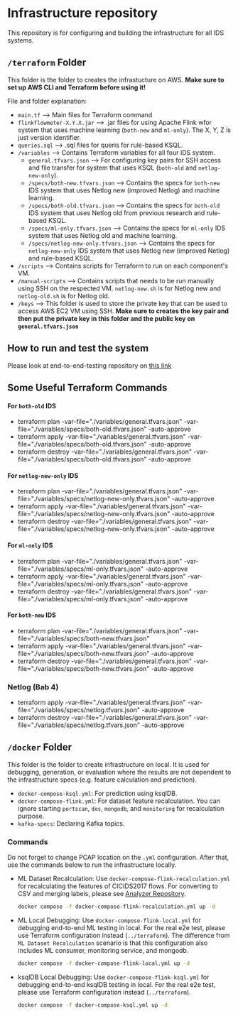 # Infrastructure repository

This repository is for configuring and building the infrastructure for all IDS systems.

## `/terraform` Folder

This folder is the folder to creates the infrastucture on AWS. **Make sure to set up AWS CLI and Terraform before using it!**

File and folder explanation:

- `main.tf` --> Main files for Terraform command
- `flinkflowmeter-X.Y.X.jar` --> .jar files for using Apache Flink wfor system that uses machine learning (`both-new` and `ml-only`). The X, Y, Z is just version identifier.
- `queries.sql` --> .sql files for queris for rule-based KSQL.
- `/variables` --> Contains Terraform variables for all four IDS system.
  - `general.tfvars.json` --> For configuring key pairs for SSH access and file transfer for system that uses KSQL (`both-old` and `netlog-new-only`).
  - `/specs/both-new.tfvars.json` --> Contains the specs for `both-new` IDS system that uses Netlog new (improved Netlog) and machine learning.
  - `/specs/both-old.tfvars.json` --> Contains the specs for `both-old` IDS system that uses Netlog old from previous research and rule-based KSQL.
  - `/specs/ml-only.tfvars.json` --> Contains the specs for `ml-only` IDS system that uses Netlog old and machine learning.
  - `/specs/netlog-new-only.tfvars.json` --> Contains the specs for `netlog-new-only` IDS system that uses Netlog new (improved Netlog) and rule-based KSQL.
- `/scripts` --> Contains scripts for Terraform to run on each component's VM.
- `/manual-scripts` --> Contains scripts that needs to be run manually using SSH on the respected VM. `netlog-new.sh` is for Netlog new and `netlog-old.sh` is for Netlog old.
- `/keys` --> This folder is used to store the private key that can be used to access AWS EC2 VM using SSH. **Make sure to creates the key pair and then put the private key in this folder and the public key on `general.tfvars.json`**

## How to run and test the system

Please look at end-to-end-testing repository on [this link](https://github.com/NetLog-IDS/end-to-end-testing)

## Some Useful Terraform Commands

#### For `both-old` IDS

- terraform plan -var-file="./variables/general.tfvars.json" -var-file="./variables/specs/both-old.tfvars.json" -auto-approve
- terraform apply -var-file="./variables/general.tfvars.json" -var-file="./variables/specs/both-old.tfvars.json" -auto-approve
- terraform destroy -var-file="./variables/general.tfvars.json" -var-file="./variables/specs/both-old.tfvars.json" -auto-approve

#### For `netlog-new-only` IDS

- terraform plan -var-file="./variables/general.tfvars.json" -var-file="./variables/specs/netlog-new-only.tfvars.json" -auto-approve
- terraform apply -var-file="./variables/general.tfvars.json" -var-file="./variables/specs/netlog-new-only.tfvars.json" -auto-approve
- terraform destroy -var-file="./variables/general.tfvars.json" -var-file="./variables/specs/netlog-new-only.tfvars.json" -auto-approve

#### For `ml-only` IDS

- terraform plan -var-file="./variables/general.tfvars.json" -var-file="./variables/specs/ml-only.tfvars.json" -auto-approve
- terraform apply -var-file="./variables/general.tfvars.json" -var-file="./variables/specs/ml-only.tfvars.json" -auto-approve
- terraform destroy -var-file="./variables/general.tfvars.json" -var-file="./variables/specs/ml-only.tfvars.json" -auto-approve

#### For `both-new` IDS

- terraform plan -var-file="./variables/general.tfvars.json" -var-file="./variables/specs/both-new.tfvars.json"
- terraform apply -var-file="./variables/general.tfvars.json" -var-file="./variables/specs/both-new.tfvars.json" -auto-approve
- terraform destroy -var-file="./variables/general.tfvars.json" -var-file="./variables/specs/both-new.tfvars.json" -auto-approve 

### Netlog (Bab 4)

- terraform apply -var-file="./variables/general.tfvars.json" -var-file="./variables/specs/netlog.tfvars.json" -auto-approve
- terraform destroy -var-file="./variables/general.tfvars.json" -var-file="./variables/specs/netlog.tfvars.json" -auto-approve

## `/docker` Folder

This folder is the folder to create infrastructure on local. It is used for debugging, generation, or evaluation where the results are not dependent to the infrastructure specs (e.g. feature calculation and prediction).

- `docker-compose-ksql.yml`: For prediction using ksqlDB.
- `docker-compose-flink.yml`: For dataset feature recalculation. You can ignore starting `portscan`, `dos`, `mongodb`, and `monitoring` for recalculation purpose.
- `kafka-specs`: Declaring Kafka topics.

### Commands

Do not forget to change PCAP location on the `.yml` configuration. After that, use the commands below to run the infrastructure locally.

- ML Dataset Recalculation: Use `docker-compose-flink-recalculation.yml` for recalculating the features of CICIDS2017 flows. For converting to CSV and merging labels, please see [Analyzer Repository](https://github.com/NetLog-IDS/intrusion-detection).

  ```bash
  docker compose -f docker-compose-flink-recalculation.yml up -d
  ```

- ML Local Debugging: Use `docker-compose-flink-local.yml` for debugging end-to-end ML testing in local. For the real e2e test, please use Terraform configuration instead (`../terraform`). The difference from `ML Dataset Recalculation` scenario is that this configuration also includes ML consumer, monitoring service, and mongodb.

  ```bash
  docker compose -f docker-compose-flink-local.yml up -d
  ```

- ksqlDB Local Debugging: Use `docker-compose-flink-ksql.yml` for debugging end-to-end ksqlDB testing in local. For the real e2e test, please use Terraform configuration instead (`../terraform`).
  ```bash
  docker compose -f docker-compose-ksql.yml up -d
  ```

